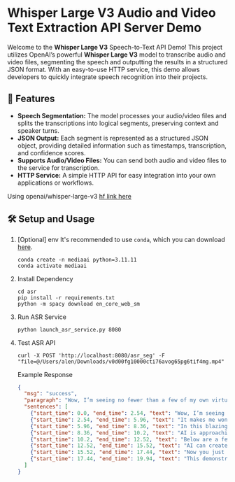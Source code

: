 # Whisper Large V3 Audio and Video Text Extraction API Server Demo
Welcome to the **Whisper Large V3** Speech-to-Text API Demo! This project utilizes OpenAI’s powerful **Whisper Large V3** model to transcribe audio and video files, segmenting the speech and outputting the results in a structured JSON format. With an easy-to-use HTTP service, this demo allows developers to quickly integrate speech recognition into their projects.

## 🚀 Features
- **Speech Segmentation:** The model processes your audio/video files and splits the transcriptions into logical segments, preserving context and speaker turns.
- **JSON Output:** Each segment is represented as a structured JSON object, providing detailed information such as timestamps, transcription, and confidence scores.
- **Supports Audio/Video Files:** You can send both audio and video files to the service for transcription.
- **HTTP Service:** A simple HTTP API for easy integration into your own applications or workflows.

Using openai/whisper-large-v3 [hf link here](https://huggingface.co/openai/whisper-large-v3)


## 🛠️ Setup and Usage
1. [Optional] env 
 It's recommended to use `conda`, which you can download [here](https://docs.anaconda.com/free/miniconda/miniconda-install/).
    ```shell
    conda create -n mediaai python=3.11.11
    conda activate mediaai
    ```

2. Install Dependency
    ```shell
    cd asr
    pip install -r requirements.txt
    python -m spacy download en_core_web_sm
    ```

3. Run ASR Service
    ```shell
    python launch_asr_service.py 8080
    ```

4. Test ASR API
    ```shell
    curl -X POST 'http://localhost:8080/asr_seg' -F "file=@/Users/alen/Downloads/v0d00fg10000cti76avog65pg6tif4mg.mp4"
    ```
   Example Response
    ```json
    {
      "msg": "success",
      "paragraph": "Wow, I’m seeing no fewer than a few of my own virtual avatars on the screen. It makes me wonder if AI’s thought power has already surpassed human cognition. In this blazing furnace, the FORCE-powered AI is on its way to achieving the potential for autonomous production. Below are a few key breakthroughs in technology: AI can now create 3D models instantly based on simple text input. With just a few words, it generates a highly accurate digital asset. AI’s ability to quickly produce output is impressive.",
      "sentences": [
        {"start_time": 0.0, "end_time": 2.54, "text": "Wow, I’m seeing no fewer than a few of my own virtual avatars."},
        {"start_time": 2.54, "end_time": 5.96, "text": "It makes me wonder if AI’s thought power has already surpassed human cognition."},
        {"start_time": 5.96, "end_time": 8.36, "text": "In this blazing furnace, the FORCE-powered AI is advancing towards autonomous production."},
        {"start_time": 8.36, "end_time": 10.2, "text": "AI is approaching the potential for self-sufficiency."},
        {"start_time": 10.2, "end_time": 12.52, "text": "Below are a few key breakthroughs in technology."},
        {"start_time": 12.52, "end_time": 15.52, "text": "AI can create 3D models instantly from simple descriptions."},
        {"start_time": 15.52, "end_time": 17.44, "text": "Now you just need to enter a few words for it to create an accurate digital asset."},
        {"start_time": 17.44, "end_time": 19.94, "text": "This demonstrates AI’s capability to quickly generate outputs."}
      ]
    }
   ```
    


